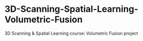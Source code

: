 # 3D-Scanning-Spatial-Learning-Volumetric-Fusion
3D Scanning &amp; Spatial Learning course: Volumetric Fusion project
